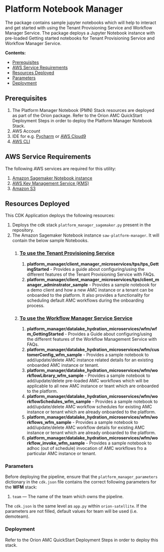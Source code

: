 # Platform Notebook Manager

The package contains sample jupyter notebooks which will help to interact and get started with using the Tenant Provisioning Service and Workflow Manager Service.
The package deploys a Jupyter Notebook instance with pre-loaded Getting started notebooks for Tenant Provisioning Service and Workflow Manager Service.

**Contents:**

- [Prerequisites](#prerequisites)
- [AWS Service Requirements](#aws-service-requirements)
- [Resources Deployed](#resources-deployed)
- [Parameters](#parameters)
- [Deployment](#deployment)

## Prerequisites

1. The Platform Manager Notebook (PMN) Stack resources are deployed as part of the Orion package. Refer to the Orion AMC QuickStart Deployment Steps in order to deploy the Platform Manager Notebook Stack.
2. AWS Account
3. IDE for e.g. [Pycharm](https://www.jetbrains.com/pycharm/) or [AWS Cloud9](https://aws.amazon.com/cloud9/)
4. [AWS CLI](https://docs.aws.amazon.com/cli/latest/userguide/install-cliv2.html)

## AWS Service Requirements

The following AWS services are required for this utility:

1.  [Amazon Sagemaker Notebook instance](https://docs.aws.amazon.com/sagemaker/latest/dg/nbi.html)
2.  [AWS Key Management Service (KMS)](https://aws.amazon.com/kms/)
3.  [Amazon S3](https://aws.amazon.com/s3/)

## Resources Deployed

This CDK Application deploys the following resources:

1. Deploys the cdk stack `platform_manager_sagemaker.py` present in the repository.
2. The Amazon Sagemaker Notebook instance `saw-platform-manager`. It will contain the below sample Notebooks.
   1. ### [To use the Tenant Provisioning Service](../CustomerManagementService/README.md)
      1. **platform_manager/client_manager_microservices/tps/tps_GettingStarted** - Provides a guide about configuring/using the different features of the Tenant Provisioning Service with FAQs.
      2. **platform_manager/client_manager_microservices/tps/client_manager_adminstrator_sample** - Provides a sample notebook for a demo client and how a new AMC instance or a tenant can be onboarded to the platform. It also provides a functionality for scheduling default AMC workflows during the onboarding process.
   2. ### [To use the Workflow Manager Service Service](../DataLakeHydrationMicroservices/README.md)
      1. **platform_manager/datalake_hydration_microservices/wfm/wfm_GettingStarted** - Provides a Guide about configuring/using the different features of the Workflow Management Service with FAQs.
      2. **platform_manager/datalake_hydration_microservices/wfm/customerConfig_wfm_sample** - Provides a sample notebook to add/update/delete AMC instance related details for an existing onboarded AMC instance or tenant.
      3. **platform_manager/datalake_hydration_microservices/wfm/workflowLibrary_wfm_sample** - Provides a sample notebook to add/update/delete pre-loaded AMC workflows which will be applicable to all new AMC instance or teant which are onboarded to the platform.
      4. **platform_manager/datalake_hydration_microservices/wfm/workflowSchedules_wfm_sample** - Provides a sample notebook to add/update/delete AMC workflow schedules for existing AMC instance or tenant which are already onboarded to the platform.
      5. **platform_manager/datalake_hydration_microservices/wfm/workflows_wfm_sample** - Provides a sample notebook to add/update/delete AMC workflow details for existing AMC instance or tenant which are already onboarded to the platform.
      6. **platform_manager/datalake_hydration_microservices/wfm/workflow_invoke_wfm_sample** - Provides a sample notebook to adhoc (out of schedule) invocation of AMC workflows fro a particular AMC instance or tenant.

### Parameters

Before deploying the pipeline, ensure that the `platform_manager_parameters` dictionary in the `cdk.json` file contains the correct following parameters for the **WFM** stack:

1. `team` — The name of the team which owns the pipeline.

The `cdk.json` is the same level as `app.py` within `orion-satellite`. If the parameters are not filled, default values for team will be used (i.e. demoteam).

### Deployment

Refer to the Orion AMC QuickStart Deployment Steps in order to deploy this stack.
